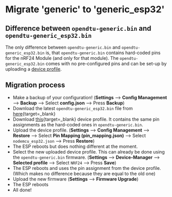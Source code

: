 # Migrate 'generic' to 'generic_esp32'

## Difference between `opendtu-generic.bin` and `opendtu-generic_esp32.bin`

The only difference between `opendtu-generic.bin` and `opendtu-generic_esp32.bin` is, that `opendtu-generic.bin` contains hard-coded pins for the nRF24 Module (and only for that module). The `opendtu-generic_esp32.bin` comes with no pre-configured pins and can be set-up by uploading a [device profile](../device_profiles.md).

## Migration process

* Make a backup of your configuration! (**Settings** --> **Config Management** --> **Backup** --> Select **config.json** --> Press **Backup**)
* Download the latest `opendtu-generic_esp32.bin` file from [here](https://github.com/tbnobody/OpenDTU/releases){target=_blank}
* Download [this](https://raw.githubusercontent.com/tbnobody/OpenDTU/master/docs/DeviceProfiles/nodemcu_esp32.json){target=_blank} device profile. It contains the same pin assignments as the hard-coded ones in `opendtu-generic.bin`.
* Upload the device profile. (**Settings** --> **Config Management** --> **Restore** --> Select **Pin Mapping (pin_mapping.json)** --> Select `nodemcu_esp32.json` --> Press **Restore**)
* The ESP reboots but does nothing different at the moment.
* Select the new uploaded device profile. This can already be done using the `opendtu-generic.bin` firmware. (**Settings** --> **Device-Manager** --> **Selected profile** --> Select `NRF24` --> Press **Save**)
* The ESP reboots and uses the pin assignment from the device profile. (Which makes no difference because they are equal to the old one)
* Upload the new firmware (**Settings** --> **Firmware Upgrade**)
* The ESP reboots
* All done!
